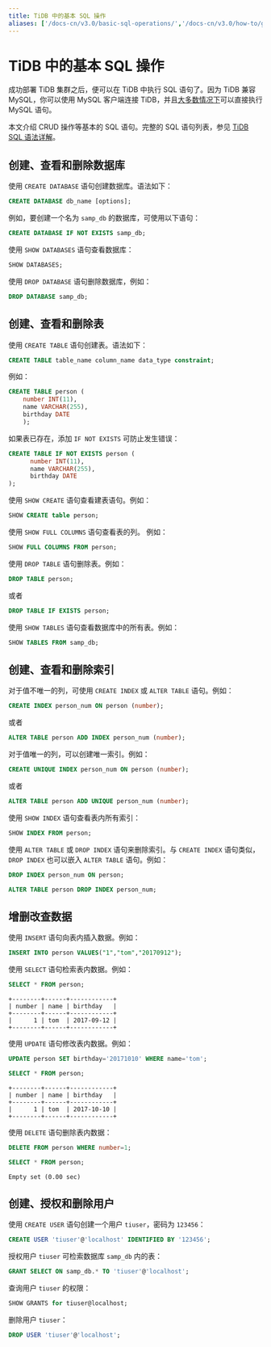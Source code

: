 ```yaml
---
title: TiDB 中的基本 SQL 操作
aliases: ['/docs-cn/v3.0/basic-sql-operations/','/docs-cn/v3.0/how-to/get-started/explore-sql/','/docs-cn/try-tidb/']
---
```


# TiDB 中的基本 SQL 操作

成功部署 TiDB 集群之后，便可以在 TiDB 中执行 SQL 语句了。因为 TiDB 兼容 MySQL，你可以使用 MySQL 客户端连接 TiDB，并且[大多数情况下](/mysql-compatibility.md)可以直接执行 MySQL 语句。

本文介绍 CRUD 操作等基本的 SQL 语句。完整的 SQL 语句列表，参见 [TiDB SQL 语法详解](https://pingcap.github.io/sqlgram/)。

## 创建、查看和删除数据库

使用 `CREATE DATABASE` 语句创建数据库。语法如下：


```sql
CREATE DATABASE db_name [options];
```

例如，要创建一个名为 `samp_db` 的数据库，可使用以下语句：


```sql
CREATE DATABASE IF NOT EXISTS samp_db;
```

使用 `SHOW DATABASES` 语句查看数据库：


```sql
SHOW DATABASES;
```

使用 `DROP DATABASE` 语句删除数据库，例如：


```sql
DROP DATABASE samp_db;
```

## 创建、查看和删除表

使用 `CREATE TABLE` 语句创建表。语法如下：


```sql
CREATE TABLE table_name column_name data_type constraint;
```

例如：


```sql
CREATE TABLE person (
    number INT(11),
    name VARCHAR(255),
    birthday DATE
    );
```

如果表已存在，添加 `IF NOT EXISTS` 可防止发生错误：


```sql
CREATE TABLE IF NOT EXISTS person (
      number INT(11),
      name VARCHAR(255),
      birthday DATE
);
```

使用 `SHOW CREATE` 语句查看建表语句。例如：


```sql
SHOW CREATE table person;
```

使用 `SHOW FULL COLUMNS` 语句查看表的列。 例如：


```sql
SHOW FULL COLUMNS FROM person;
```

使用 `DROP TABLE` 语句删除表。例如：


```sql
DROP TABLE person;
```

或者


```sql
DROP TABLE IF EXISTS person;
```

使用 `SHOW TABLES` 语句查看数据库中的所有表。例如：


```sql
SHOW TABLES FROM samp_db;
```

## 创建、查看和删除索引

对于值不唯一的列，可使用 `CREATE INDEX` 或 `ALTER TABLE` 语句。例如：


```sql
CREATE INDEX person_num ON person (number);
```

或者


```sql
ALTER TABLE person ADD INDEX person_num (number);
```

对于值唯一的列，可以创建唯一索引。例如：


```sql
CREATE UNIQUE INDEX person_num ON person (number);
```

或者


```sql
ALTER TABLE person ADD UNIQUE person_num (number);
```

使用 `SHOW INDEX` 语句查看表内所有索引：


```sql
SHOW INDEX FROM person;
```

使用 `ALTER TABLE` 或 `DROP INDEX` 语句来删除索引。与 `CREATE INDEX` 语句类似，`DROP INDEX` 也可以嵌入 `ALTER TABLE` 语句。例如：


```sql
DROP INDEX person_num ON person;
```


```sql
ALTER TABLE person DROP INDEX person_num;
```

## 增删改查数据

使用 `INSERT` 语句向表内插入数据。例如：


```sql
INSERT INTO person VALUES("1","tom","20170912");
```

使用 `SELECT` 语句检索表内数据。例如：


```sql
SELECT * FROM person;
```

```
+--------+------+------------+
| number | name | birthday   |
+--------+------+------------+
|      1 | tom  | 2017-09-12 |
+--------+------+------------+
```

使用 `UPDATE` 语句修改表内数据。例如：


```sql
UPDATE person SET birthday='20171010' WHERE name='tom';
```


```sql
SELECT * FROM person;
```

```
+--------+------+------------+
| number | name | birthday   |
+--------+------+------------+
|      1 | tom  | 2017-10-10 |
+--------+------+------------+
```

使用 `DELETE` 语句删除表内数据：


```sql
DELETE FROM person WHERE number=1;
```


```sql
SELECT * FROM person;
```

```
Empty set (0.00 sec)
```

## 创建、授权和删除用户

使用 `CREATE USER` 语句创建一个用户 `tiuser`，密码为 `123456`：


```sql
CREATE USER 'tiuser'@'localhost' IDENTIFIED BY '123456';
```

授权用户 `tiuser` 可检索数据库 `samp_db` 内的表：


```sql
GRANT SELECT ON samp_db.* TO 'tiuser'@'localhost';
```

查询用户 `tiuser` 的权限：


```sql
SHOW GRANTS for tiuser@localhost;
```

删除用户 `tiuser`：


```sql
DROP USER 'tiuser'@'localhost';
```
